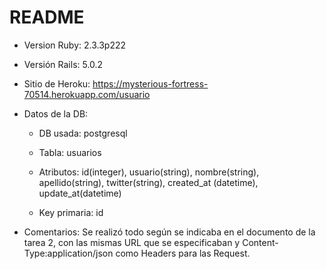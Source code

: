 # README

* Version Ruby: 2.3.3p222

* Versión Rails: 5.0.2

* Sitio de Heroku: https://mysterious-fortress-70514.herokuapp.com/usuario

* Datos de la DB: 

	* DB usada: postgresql

	* Tabla: usuarios

	* Atributos: id(integer), usuario(string), nombre(string), apellido(string), twitter(string), created_at (datetime), update_at(datetime)

	* Key primaria: id

* Comentarios: Se realizó todo según se indicaba en el documento de la tarea 2, con las mismas URL que se especificaban y Content-Type:application/json como Headers para las Request.


